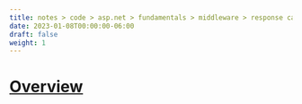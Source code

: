 ```yaml
---
title: notes > code > asp.net > fundamentals > middleware > response caching middleware
date: 2023-01-08T00:00:00-06:00
draft: false
weight: 1
---
```


# [Overview](https://learn.microsoft.com/en-us/aspnet/core/performance/caching/middleware?view=aspnetcore-7.0)

